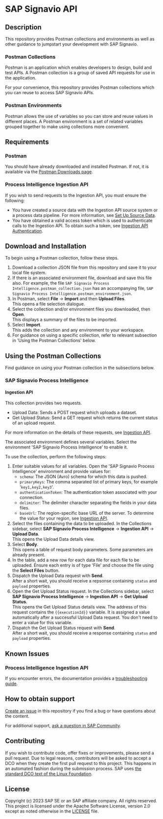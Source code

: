 # SAP Signavio API

<!--- Register repository https://api.reuse.software/register, then add REUSE badge:
[![REUSE status](https://api.reuse.software/badge/github.com/SAP-samples/REPO-NAME)](https://api.reuse.software/info/github.com/SAP-samples/REPO-NAME)
-->

## Description

This repository provides Postman collections and environments as well as other guidance to jumpstart your development with SAP Signavio.

### Postman Collections

Postman is an application which enables developers to design, build and test APIs. A Postman collection is a group of saved API requests for use in the application.

For your convenience, this repository provides Postman collections which you can reuse to access SAP Signavio APIs.

### Postman Environments

Postman allows the use of variables so you can store and reuse values in different places. A Postman environment is a set of related variables grouped together to make using collections more convenient.

## Requirements

### Postman

You should have already downloaded and installed Postman. If not, it is available via the [Postman Downloads page](https://www.postman.com/downloads/).

### Process Intelligence Ingestion API

If you wish to send requests to the Ingestion API, you must ensure the following:

* You have created a source data with the Ingestion API source system or a process data pipeline. For more information, see [Set Up Source Data](https://documentation.signavio.com/suite/en-us/Content/process-intelligence/etl-set-up-data-ingestion.htm).
* You have obtained a valid access token which is used to authenticate calls to the Ingestion API. To obtain such a token, see [Ingestion API Authentication](https://documentation.signavio.com/suite/en-us/Content/process-intelligence/etl-ingestion-api-auth.htm).


## Download and Installation

To begin using a Postman collection, follow these steps.

1. Download a collection JSON file from this repository and save it to your local file system.
2. If there is an associated environment file, download and save this file also. For example, the file `SAP Signavio Process Intelligence.postman_collection.json` has an accompanying file, `SAP Signavio Process Intelligence.postman_environment.json`.
3. In Postman, select **File** &rarr; **Import** and then **Upload Files**.<br>This opens a file selection dialogue.
4. Select the collection and/or environment files you downloaded, then **Open**.<br>This displays a summary of the files to be imported.
5. Select **Import**.<br>This adds the collection and any environment to your workspace.
6. For guidance on using a specific collection, refer to relevant subsection in 'Using the Postman Collections' below.

## Using the Postman Collections

Find guidance on using your Postman collection in the subsections below.

### SAP Signavio Process Intelligence

#### Ingestion API

This collection provides two requests.

* Upload Data: Sends a POST request which uploads a dataset.
* Get Upload Status: Send a GET request which returns the current status of an upload request.

For more information on the details of these requests, see [Ingestion API](https://documentation.signavio.com/suite/en-us/Content/process-intelligence/ingestion-api.htm).

The associated environment defines several variables. Select the environment 'SAP Signavio Process Intelligence' to enable it.

To use the collection, perform the following steps:

1. Enter suitable values for all variables. Open the 'SAP Signavio Process Intelligence' environment and provide values for:
   * `schema`: The JSON (Avro) schema for which this data is pushed.
   * `primaryKeys`: The comma separated list of primary keys, for example '`key1,key2,key3`'.
   * `authenticationToken`: The authentication token associated with your connection.
   * `delimiter`: The delimiter character separating the fields in your data files.
   * `baseUrl`: The region-specific base URL of the server. To determine the value for your region, see [Ingestion API](https://documentation.signavio.com/suite/en-us/Content/process-intelligence/ingestion-api.htm#AccesstheingestionAPI). 
2. Select the files containing the data to be uploaded. In the Collections sidebar, select **SAP Signavio Process Intelligence** &rarr; **Ingestion API** &rarr; **Upload Data**.<br>This opens the Upload Data details view.
3. Select **Body**.<br>This opens a table of request body parameters. Some parameters are already present.
4. In the table, add a new row for each data file for each file to be uploaded. Ensure each entry is of type 'File' and choose the file using the **Select Files** button.
5. Dispatch the Upload Data request with **Send**.<br>After a short wait, you should receive a repsonse containing `status` and `payload` properties.
6. Open the Get Upload Status request. In the Collections sidebar, select **SAP Signavio Process Intelligence** &rarr; **Ingestion API** &rarr; **Get Upload Status**.<br>This opens the Get Upload Status details view. The address of this request contains the `{{executionId}}` variable. It is assigned a value automatically after a successful Upload Data request. You don't need to enter a value for this variable.
7. Dispatch the Get Upload Status request with **Send**.<br>After a short wait, you should receive a response containing `status` and `payload` properties.


## Known Issues

### Process Intelligence Ingestion API

If you encounter errors, the documentation provides a [troubleshooting guide](https://documentation.signavio.com/suite/en-us/Content/process-intelligence/pdm-troubleshooting-ingestion-api.htm).



## How to obtain support
[Create an issue](https://github.com/SAP-samples/signavio-api/issues) in this repository if you find a bug or have questions about the content.
 
For additional support, [ask a question in SAP Community](https://answers.sap.com/questions/ask.html).

## Contributing
If you wish to contribute code, offer fixes or improvements, please send a pull request. Due to legal reasons, contributors will be asked to accept a DCO when they create the first pull request to this project. This happens in an automated fashion during the submission process. SAP uses [the standard DCO text of the Linux Foundation](https://developercertificate.org/).

## License
Copyright (c) 2023 SAP SE or an SAP affiliate company. All rights reserved. This project is licensed under the Apache Software License, version 2.0 except as noted otherwise in the [LICENSE](LICENSE) file.
